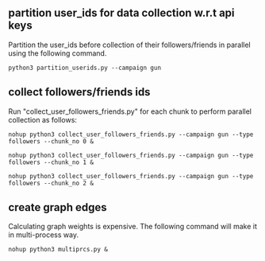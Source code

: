 ## partition user_ids for data collection w.r.t api keys
Partition the user_ids before collection of their followers/friends in parallel using the following command.

`python3 partition_userids.py --campaign gun`

## collect followers/friends ids 
Run "collect_user_followers_friends.py" for each chunk to perform parallel collection as follows:

`nohup python3 collect_user_followers_friends.py --campaign gun --type followers --chunk_no 0 &`

`nohup python3 collect_user_followers_friends.py --campaign gun --type followers --chunk_no 1 &`

`nohup python3 collect_user_followers_friends.py --campaign gun --type followers --chunk_no 2 &`

## create graph edges 
Calculating graph weights is expensive. The following command will make it in multi-process way.

`nohup python3 multiprcs.py &`